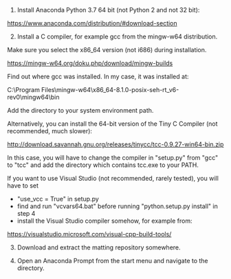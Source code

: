 1. Install Anaconda Python 3.7 64 bit (not Python 2 and not 32 bit):

https://www.anaconda.com/distribution/#download-section

2. Install a C compiler, for example gcc from the mingw-w64 distribution.

Make sure you select the x86_64 version (not i686) during installation.

https://mingw-w64.org/doku.php/download/mingw-builds

Find out where gcc was installed. In my case, it was installed at:

C:\Program Files\mingw-w64\x86_64-8.1.0-posix-seh-rt_v6-rev0\mingw64\bin

Add the directory to your system environment path.

Alternatively, you can install the 64-bit version of the Tiny C Compiler
(not recommended, much slower):

http://download.savannah.gnu.org/releases/tinycc/tcc-0.9.27-win64-bin.zip

In this case, you will have to change the compiler in "setup.py" from
"gcc" to "tcc" and add the directory which contains tcc.exe to your PATH.

If you want to use Visual Studio (not recommended, rarely tested),
you will have to set

- "use_vcc = True" in setup.py
- find and run "vcvars64.bat" before running "python.setup.py install" in step 4
- install the Visual Studio compiler somehow, for example from:

https://visualstudio.microsoft.com/visual-cpp-build-tools/

3. Download and extract the matting repository somewhere.

4. Open an Anaconda Prompt from the start menu and navigate to the directory.
